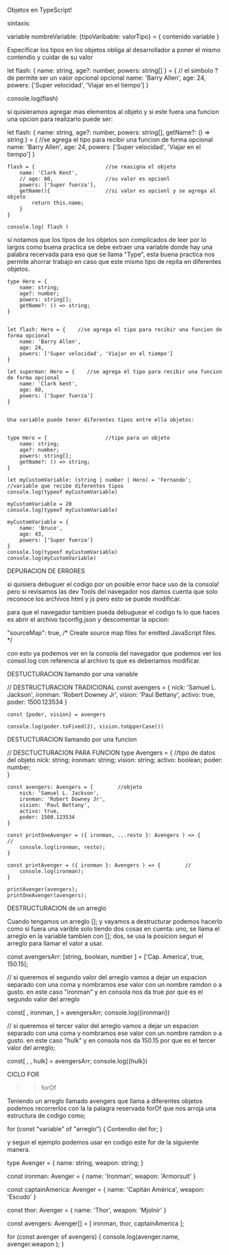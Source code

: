 Objetos en TypeScript! 

sintaxis: 

variable nombreVariable: {tipoVaribable: valorTipo} = {
    contenido variable
}

Especificar los tipos en los objetos obliga al desarrollador a poner el mismo contendio y cuidar de su valor

let flash: { name: string, age?: number, powers:  string[] } = {   // el simbolo ? de permite ser un valor opcional opcional
    name: 'Barry Allen',
    age: 24, 
    powers: ['Super velocidad', 'Viajar en el tiempo']
}

console.log(flash)


si quisieramos agregar mas elementos al objeto y si este fuera una funcion una opcion para realizarlo puede ser: 


let flash: { name: string, age?: number, powers:  string[], getName?: () => string } = {    //se agrega el tipo para recibir una funcion de forma opcional
        name: 'Barry Allen',
        age: 24, 
        powers: ['Super velocidad', 'Viajar en el tiempo']
    }

    flash = {                       //se reasigna el objeto
        name: 'Clark Kent', 
        // age: 60,                 //su valor es opcionl
        powers: ['Super fuerza'], 
        getName(){                  //si valor es opcionl y se agrega al objeto
            return this.name;
        }
    }

    console.log( flash )


si notamos que los tipos de los objetos son complicados de leer por lo largos como buena practica se debe extraer una variable donde hay una palabra recervada para eso que se llama "Type", esta buena practica nos permite ahorrar trabajo en caso que este mismo tipo de repita en diferentes objetos.

    type Hero = {
        name: string; 
        age?: number; 
        powers: string[];
        getName?: () => string; 
    }


    let flash: Hero = {    //se agrega el tipo para recibir una funcion de forma opcional
        name: 'Barry Allen',
        age: 24, 
        powers: ['Super velocidad', 'Viajar en el tiempo']
    }

    let superman: Hero = {    //se agrega el tipo para recibir una funcion de forma opcional
        name: 'Clark kent',
        age: 60, 
        powers: ['Super fuerza']
    }


    Una variable puede tener diferentes tipos entre ella objetos: 

    
    type Hero = {                   //tipo para un objeto 
        name: string; 
        age?: number; 
        powers: string[];
        getName?: () => string; 
    }

    let myCustomVariable: (string | number | Hero) = 'Fernando';  //variable que recibe diferentes tipos 
    console.log(typeof myCustomVariable)

    myCustomVariable = 20
    console.log(typeof myCustomVariable)

    myCustomVariable = {
        name: 'Bruce',
        age: 43, 
        powers: ['Super fuerza']
    }
    console.log(typeof myCustomVariable)
    console.log(myCustomVariable)


DEPURACION DE ERRORES

si quisiera debuguer el codigo por un posible error hace uso de la consola! pero si revisamos las dev Tools del navegador nos damos cuenta que solo reconoce los archivos html y js pero esto se puede modificar. 

para que el navegador tambien pueda debuguear el codigo ts lo que haces es abrir el archivo tsconfig.json y descomentar la opcion:

"sourceMap": true,                                /* Create source map files for emitted JavaScript files. */

con esto ya podemos ver en la consola del navegador que podemos ver los consol.log con referencia al archivo ts que es deberiamos modificar. 


DESTUCTURACION
llamando por una variable 

// DESTRUCTURACION TRADICIONAL
    const avengers = {
        nick: 'Samuel L. Jackson', 
        ironman: 'Robert Downey Jr', 
        vision: 'Paul Bettany',
        activo: true, 
        poder: 1500.123534
    }

    const {poder, vision} = avengers

    console.log(poder.toFixed(2), vision.toUpperCase())



DESTUCTURACION
llamando por una funcion


// DESCTUCTURACION PARA FUNCION
    type Avengers = {           //tipo de datos del objeto
        nick: string;
        ironman: string;
        vision: string;
        activo: boolean;
        poder: number;  
    }

    const avengers: Avengers = {        //objeto 
        nick: 'Samuel L. Jackson', 
        ironman: 'Robert Downey Jr', 
        vision: 'Paul Bettany',
        activo: true, 
        poder: 1500.123534
    }

    const printOneAvenger = ({ ironman, ...resto }: Avengers ) => {        //
        console.log(ironman, resto);
    }

    const printAvenger = ({ ironman }: Avengers ) => {        //
        console.log(ironman);
    }

    printAvenger(avengers);
    printOneAvenger(avengers);


DESTRUCTURACION
de un arreglo

Cuando tengamos un arreglo []; y vayamos a destructurar podemos hacerlo como si fuera una varible solo tiendo dos cosas en cuenta: 
    uno, se llama el arreglo en la variable tambien con [];
    dos, se usa la posicion segun el arreglo para llamar el valor a usar. 

const avengersArr: [string, boolean, number ] = ['Cap. America', true, 150.15]; 

// si queremos el segundo valor del arreglo vamos a dejar un espacion separado con una coma y nombramos ese valor con un nombre ramdon o a gusto. en este caso "ironman" y en consola nos da true por que es el segundo valor del arreglo

const[ , ironman,  ] = avengersArr; 
console.log({ironman})

// si queremos el tercer valor del arreglo vamos a dejar un espacion separado con una coma y nombramos ese valor con un nombre ramdon o a gusto. en este caso "hulk" y en consola nos da 150.15 por que es el tercer valor del arreglo;

const[ , , hulk] = avengersArr; 
console.log({hulk})



CICLO FOR
>> forOf 

Teniendo un arreglo llamado avengers que llama a diferentes objetos podemos recorrerlos con la la palagra reservada forOf que nos arroja una estructura de codigo como;

for (const "variable" of "arreglo") {
    Contendio del for;
}

y segun el ejemplo podemos usar en codigo este for de la siguiente manera.

type Avenger = {
    name: string,
    weapon: string;
}

const ironman: Avenger = {
    name: 'Ironman',
    weapon: 'Armorsuit'
}

const captainAmerica: Avenger = {
    name: 'Capitán América',
    weapon: 'Escudo'
}

const thor: Avenger = {
    name: 'Thor',
    weapon: 'Mjolnir'
}

const avengers: Avenger[] = [ ironman, thor, captainAmerica ];

for (const avenger of avengers) {
    console.log(avenger.name, avenger.weapon );
}